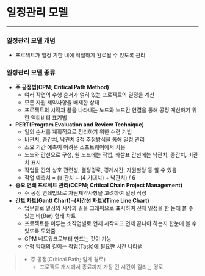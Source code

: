 # 일정관리 모델

---

### 일정관리 모델 개념
- 프로젝트가 일정 기한 내에 적절하게 완료될 수 있도록 관리

### 일정관리 모델 종류
- **주 공정법(CPM; Critical Path Method)**
  - 여러 작업의 수행 순서가 얽혀 있는 프로젝트의 일정을 계산
  - 모든 자원 제약사항을 배제한 상태
  - 프로젝트의 시작과 끝을 나타내는 노드와 노드간 연결을 통해 공정 계산하기 위한 액티비티 표기법
- **PERT(Program Evaluation and Review Technique)**
  - 일의 순서를 계획적으로 정리하기 위한 수렴 기법
  - 비관치, 중간치, 낙관치 3점 추정방식을 통해 일정 관리
  - 소요 기간 예측이 어려운 소프트웨어에서 사용
  - 노드와 간선으로 구성, 원 노드에는 작업, 화살표 간선에는 낙관치, 중간치, 비관치 표시
  - 작업들 간의 상호 관련성, 결정경로, 경계시간, 자원할당 등 알 수 있음
  - 작업 예측치 = (비관치 + (4 기대치) + 낙관치) / 6
- **중요 연쇄 프로젝트 관리(CCPM; Critical Chain Project Management)**
  - 주 공정 연쇄법으로 자원제약사항을 고려하여 일정 작성
- **간트 차트(Gantt Chart)=(시간선 차트)(Time Line Chart)**
  - 업무별로 일정의 시작과 끝을 그래픽으로 표시하여 전체 일정을 한 눈에 볼 수 있는 바(Bar) 형태 차트
  - 프로젝트를 이루는 소작업별로 언제 시작되고 언제 끝나야 하는지 한눈에 볼 수 있또록 도와줌
  - CPM 네트워크로부터 만드는 것이 가능
  - 수평 막대의 길이는 작업(Task)에 필요한 시간 나타냄

> - 주 공정(Critical Path; 임계 경로)
>   - 프로젝트 개시에서 종료까지 가장 긴 시간이 걸리는 경로